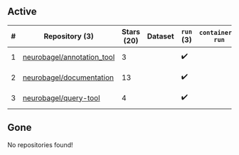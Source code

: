 ## Active
| # | Repository (3) | Stars (20) | Dataset | `run` (3) | `containers-run` | Last Modified |
| --- | --- | --- | --- | --- | --- | --- |
| 1 | [neurobagel/annotation_tool](https://github.com/neurobagel/annotation_tool) | 3 |  | :heavy_check_mark: |  | 2025-06-23 15:29:34+00:00 |
| 2 | [neurobagel/documentation](https://github.com/neurobagel/documentation) | 13 |  | :heavy_check_mark: |  | 2025-07-08 19:22:25+00:00 |
| 3 | [neurobagel/query-tool](https://github.com/neurobagel/query-tool) | 4 |  | :heavy_check_mark: |  | 2025-07-07 05:30:58+00:00 |

## Gone
No repositories found!
